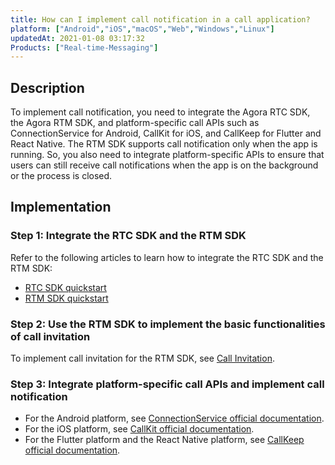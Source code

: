 ```yaml
---
title: How can I implement call notification in a call application?
platform: ["Android","iOS","macOS","Web","Windows","Linux"]
updatedAt: 2021-01-08 03:17:32
Products: ["Real-time-Messaging"]
---
```

## Description

To implement call notification, you need to integrate the Agora RTC SDK, the Agora RTM SDK, and platform-specific call APIs such as ConnectionService for Android, CallKit for iOS, and CallKeep for Flutter and React Native. The RTM SDK supports call notification only when the app is running. So, you also need to integrate platform-specific APIs to ensure that users can still receive call notifications when the app is on the background or the process is closed.

## Implementation

### Step 1: Integrate the RTC SDK and the RTM SDK

Refer to the following articles to learn how to integrate the RTC SDK and the RTM SDK:

- [RTC SDK quickstart](/en/Interactive%20Broadcast/start_live_android?platform=Android)
- [RTM SDK quickstart](/en/Real-time-Messaging/messaging_android?platform=Android)

### Step 2: Use the RTM SDK to implement the basic functionalities of call invitation

To implement call invitation for the RTM SDK, see [Call Invitation](/en/Real-time-Messaging/rtm_invite_android?platform=Android). 

### Step 3: Integrate platform-specific call APIs and implement call notification

- For the Android platform, see [ConnectionService official documentation](https://developer.android.com/reference/android/telecom/ConnectionService).
- For the iOS platform, see [CallKit official documentation](https://developer.apple.com/documentation/callkit).
- For the Flutter platform and the React Native platform, see [CallKeep official documentation](https://github.com/react-native-webrtc/react-native-callkeep).